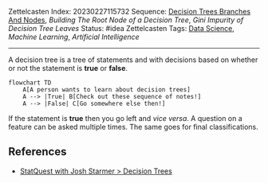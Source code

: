 Zettelcasten Index: 20230227115732
Sequence: [Decision Trees Branches And Nodes](Decision%20Trees%20Branches%20And%20Nodes.md), *Building The Root Node of a Decision Tree*, *Gini Impurity of Decision Tree Leaves*
Status: #idea
Zettelcasten Tags: [Data Science](../map-of-content/Data%20Science.md), *Machine Learning*, *Artificial Intelligence*

---

A decision tree is a tree of statements and with decisions based on whether or not the statement is **true** or **false**.

````mermaid
flowchart TD
    A[A person wants to learn about decision trees]
    A --> |True| B[Check out these sequence of notes!]
    A --> |False| C[Go somewhere else then!]
````

If the statement is **true** then you go left and *vice versa*. A question on a feature can be asked multiple times. The same goes for final classifications.

## References

* [StatQuest with Josh Starmer > Decision Trees](../references/StatQuest%20with%20Josh%20Starmer.md#decision-trees)
